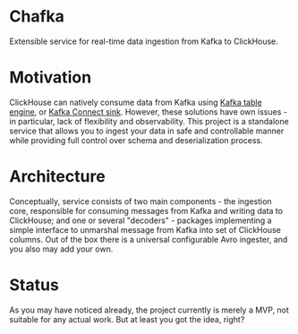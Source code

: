 Chafka
======
Extensible service for real-time data ingestion from Kafka to ClickHouse.

Motivation
==========
ClickHouse can natively consume data from Kafka using [Kafka table engine](https://clickhouse.com/docs/en/integrations/kafka#kafka-table-engine), or [Kafka Connect sink](https://clickhouse.com/docs/en/integrations/kafka/clickhouse-kafka-connect-sink).
However, these solutions have own issues - in particular, lack of flexibility and observability.  This project is a standalone service that allows you to ingest your data in safe and controllable manner while
providing full control over schema and deserialization process. 

Architecture
============
Conceptually, service consists of two main components - the ingestion core, responsible for consuming messages from Kafka and writing data to ClickHouse; and one or several "decoders" - packages implementing a
simple interface to unmarshal message from Kafka into set of ClickHouse columns. Out of the box there is a universal configurable Avro ingester, and you also may add your own. 

Status
======
As you may have noticed already, the project currently is merely a MVP, not suitable for any actual work. But at least you got the idea, right? 
